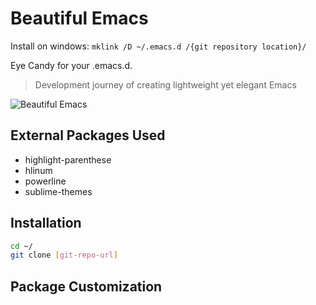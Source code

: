 Beautiful Emacs
=========

Install on windows: `mklink /D ~/.emacs.d /{git repository location}/`

Eye Candy for your .emacs.d.

> Development journey of creating lightweight yet elegant Emacs

![Beautiful Emacs](./beautiful-emacs.PNG?raw=true)

External Packages Used
------
  - highlight-parenthese
  - hlinum
  - powerline
  - sublime-themes

Installation
----
```sh
cd ~/
git clone [git-repo-url]
```
Package Customization
-----

